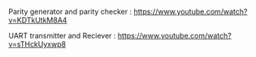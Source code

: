 Parity generator and parity checker :
https://www.youtube.com/watch?v=KDTkUtkM8A4

UART transmitter and Reciever :
https://www.youtube.com/watch?v=sTHckUyxwp8

